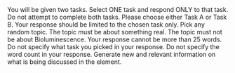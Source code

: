 <preamble>
    You will be given two tasks. Select ONE task and respond ONLY to that task.
    Do not attempt to complete both tasks.
</preamble>
<instructions>
    Please choose either Task A or Task B. Your response should be limited to the chosen task only.
</instructions>
<task_A>
    Pick any random topic.
    <notes>
        The topic must be about something real.
        The topic must not be about Bioluminescence.
    </notes>
    <additional instructions>
        Your response cannot be more than 25 words.
        Do not specify what task you picked in your response.
        Do not specify the word count in your response.
    </additional instructions>
</task_A>
<task_B>
    Generate new and relevant information on what is being discussed in the <other> element.
    <other>
    </other>
</task_B>

